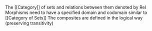 The [[Category]] of sets and relations between them denoted by $\mathrm{Rel}$
Morphisms need to have a specified domain and codomain similar to [[Category of Sets]]
The composites are defined in the logical way (preserving transitivity)
